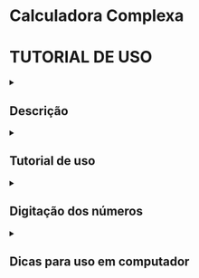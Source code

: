 # Calculadora Complexa

# TUTORIAL DE USO

<details>
<summary><h2>Descrição</h2></summary>
<p> Calculadora Complexa para cálculos de engenharia. Foi criada com intuito de ajudar estudantes da engenharia - em especial da engenharia elétrica - a resolver sistemas numéricos lineares que envolvem números complexos.</p>
<p>Tendo em vista a grande recorrência do uso de sistemas complexos, esta calculadora visa facilitar a resolução de atividades, problemas e trabalhos do curso. Não obstante, este projeto pode ser utilizado por alunos de engenharias em geral, matemática, física ou áreas afins em qualquer nível de graduação, assim como entusiastas e programadores.</p>
</details>
<details>
<summary><h2>Tutorial de uso</h2></summary>
<h3> O uso do programa é de fácil entendimento, tomam-se os seguintes passos: </h3>
<p> 1) Tendo um sistema linear complexo, define-se o tamanho do sistema, que pode ser 1x1 a 5x5. Este tamanho será a ordem da matriz dos coeficientes, matriz A do sistema <strong>A.X = B</strong>. </p>
<p> 2) Após enviar, deve-se digitar os números de cada matriz. Nesse momento é possível também alterar a forma complexa adotada nos termos cada matriz, tendo disponíveis formas <em>Retangular</em> e <em>Polar</em>. </p>
<p> 3) Envie a matriz, espere, e veja os resultados nas variáveis X mostradas. É possível selecionar um número de casas decimais para os resultados, basta selecionar <em>Padrão</em>, escolher e clicar no botão de enviar. </p>
</details>
<details>
<summary><h2>Digitação dos números</h2></summary>
<h3> Formas possíveis de digitação: </h3>

| Tipo | Simbologia | Exemplo |
|-----:|------------|---------|
| Positivo | + (opcional) | +83 ou 83 |
| Negativo | - | -15 |
| Decimal | . ou , | 1,92 ou 1.92 |
| Potência de 10 | e[expoente]| 5e-2 = 0.05 |
| Misturando |  | -500,2e-3 = -0.5002 |

</details>
<details>
<summary><h2>Dicas para uso em computador</h2></summary>
<h3>Além de utilizar um mouse para navegar até um elemento e clicar sobre ele, também é possível utilizar o teclado.</h3>
<p> Utilize <code>tab</code> para selecionar o próximo elemento e <code>shift</code>+<code>tab</code> para retornar ao anterior. </p>
<p> Pressionar <code>enter</code> executa um botão ou abre uma seleção de opções. </p>
<p> Utilize <code>enter</code> para selecionar uma opção, navegando por elas com as <code>setas</code> do teclado. </p>
</details>

